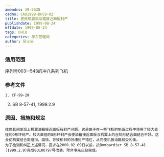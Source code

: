 ```yaml
---
amendno: 39-2638  
cadno: CAD1999-DHC8-02  
title: 更换机翼燃油箱接近面板封严  
publishdate: 1999-08-24  
effdate: 1999-08-24  
tags: DHC8  
categories: 华东管理局  
author: 吴义长  
---
```

  
### 适用范围  
序列号003--543的冲八系列飞机  
  
<!--more-->  
### 参考文件  
    1. CF-99-20  
2. SB 8-57-41, 1999.2.9  
  
### 原因、措施和规定  
    维修其间发现上机翼油箱接近面板有封严问题。这是由于在一些飞机的制造过程中使用了较大直径的O形环封严。较大直径的O形环封严会使油箱接近面板与机翼上的台阶形结合面结合不好。这会使机翼结合面磨损、腐蚀，导致相邻的凹槽封严错位，从而使机翼油箱易受闪击。  
    为了检测和纠正上述情况，要求在2000.02.09日以前，按Bombardier SB 8-57-41 (1999.2.9)完成8Q100797号改装，除非事先已经完成。  
